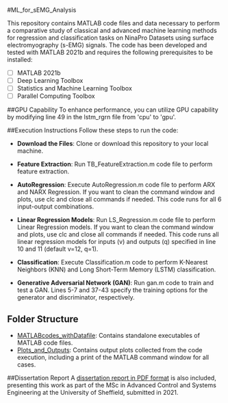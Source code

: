 #ML_for_sEMG_Analysis

This repository contains MATLAB code files and data necessary to perform a comparative study of classical and advanced machine learning methods for regression and classification tasks on NinaPro Datasets using surface electromyography (s-EMG) signals. The code has been developed and tested with MATLAB 2021b and requires the following prerequisites to be installed:

- [ ] MATLAB 2021b
- [ ] Deep Learning Toolbox
- [ ] Statistics and Machine Learning Toolbox
- [ ] Parallel Computing Toolbox

##GPU Capability
To enhance performance, you can utilize GPU capability by modifying line 49 in the lstm_rgrn file from 'cpu' to 'gpu'.

##Execution Instructions
Follow these steps to run the code:

- **Download the Files**: Clone or download this repository to your local machine.

- **Feature Extraction**: Run TB_FeatureExtraction.m code file to perform feature extraction.

- **AutoRegression**: Execute AutoRegression.m code file to perform ARX and NARX Regression. If you want to clean the command window and plots, use clc and close all commands if needed. This code runs for all 6 input-output combinations.

- **Linear Regression Models**: Run LS_Regression.m code file to perform Linear Regression models. If you want to clean the command window and plots, use clc and close all commands if needed. This code runs all linear regression models for inputs (v) and outputs (q) specified in line 10 and 11 (default v=12, q=1).

- **Classification**: Execute Classification.m code to perform K-Nearest Neighbors (KNN) and Long Short-Term Memory (LSTM) classification.

- **Generative Adversarial Network (GAN)**: Run gan.m code to train and test a GAN. Lines 5-7 and 37-43 specify the training options for the generator and discriminator, respectively.

## Folder Structure
- [MATLABcodes_withDatafile](./MATLABcodes_withDatafile): Contains standalone executables of MATLAB code files.
- [Plots_and_Outputs](./Plots_and_Outputs): Contains output plots collected from the code execution, including a print of the MATLAB command window for all cases.

##Dissertation Report
A [dissertation report in PDF format](Dissertation_Report.pdf) is also included, presenting this work as part of the MSc in Advanced Control and Systems Engineering at the University of Sheffield, submitted in 2021.